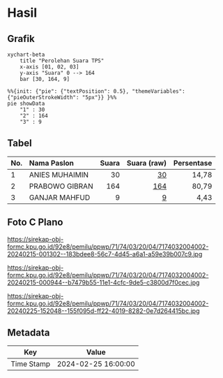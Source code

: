 # Hasil

## Grafik

```mermaid
xychart-beta
    title "Perolehan Suara TPS"
    x-axis [01, 02, 03]
    y-axis "Suara" 0 --> 164
    bar [30, 164, 9]
```

```mermaid
%%{init: {"pie": {"textPosition": 0.5}, "themeVariables": {"pieOuterStrokeWidth": "5px"}} }%%
pie showData
    "1" : 30
    "2" : 164
    "3" : 9
```

## Tabel

| No. | Nama Paslon    | Suara | Suara (raw) | Persentase |
|:--- |:-------------- | -----:| -----------:| ----------:|
| 1   | ANIES MUHAIMIN | 30    | [30][p-1]   | 14,78      |
| 2   | PRABOWO GIBRAN | 164   | [164][p-2]  | 80,79      |
| 3   | GANJAR MAHFUD  | 9     | [9][p-3]    | 4,43       |


[p-1]: https://github.com/gigit-pemilu/pemilu-2024-71-sulawesi-utara/blob/main/pilpres/hitung-suara/sub/71-sulawesi-utara/sub/74-kota-kotamobagu/sub/03-kotamobagu-selatan/sub/2004-bungko/sub/002-tps/sub/paslon-1.txt
[p-2]: https://github.com/gigit-pemilu/pemilu-2024-71-sulawesi-utara/blob/main/pilpres/hitung-suara/sub/71-sulawesi-utara/sub/74-kota-kotamobagu/sub/03-kotamobagu-selatan/sub/2004-bungko/sub/002-tps/sub/paslon-2.txt
[p-3]: https://github.com/gigit-pemilu/pemilu-2024-71-sulawesi-utara/blob/main/pilpres/hitung-suara/sub/71-sulawesi-utara/sub/74-kota-kotamobagu/sub/03-kotamobagu-selatan/sub/2004-bungko/sub/002-tps/sub/paslon-3.txt

## Foto C Plano

https://sirekap-obj-formc.kpu.go.id/92e8/pemilu/ppwp/71/74/03/20/04/7174032004002-20240215-001302--183bdee8-56c7-4d45-a6a1-a59e39b007c9.jpg

https://sirekap-obj-formc.kpu.go.id/92e8/pemilu/ppwp/71/74/03/20/04/7174032004002-20240215-000944--b7479b55-11e1-4cfc-9de5-c3800d7f0cec.jpg

https://sirekap-obj-formc.kpu.go.id/92e8/pemilu/ppwp/71/74/03/20/04/7174032004002-20240225-152048--155f095d-ff22-4019-8282-0e7d264415bc.jpg


## Metadata

| Key        | Value               |
| ---------- | ------------------- |
| Time Stamp | 2024-02-25 16:00:00 |



